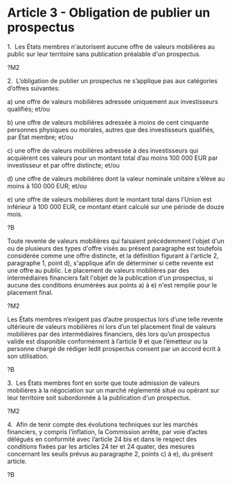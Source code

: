 # Article 3 - Obligation de publier un prospectus


1.  Les États membres n'autorisent aucune offre de valeurs mobilières au public sur leur territoire sans publication préalable d'un prospectus.

?M2

2.  L’obligation de publier un prospectus ne s’applique pas aux catégories d’offres suivantes:

a) une offre de valeurs mobilières adressée uniquement aux investisseurs qualifiés; et/ou

b) une offre de valeurs mobilières adressée à moins de cent cinquante personnes physiques ou morales, autres que des investisseurs qualifiés, par État membre; et/ou

c) une offre de valeurs mobilières adressée à des investisseurs qui acquièrent ces valeurs pour un montant total d’au moins 100 000 EUR par investisseur et par offre distincte; et/ou

d) une offre de valeurs mobilières dont la valeur nominale unitaire s’élève au moins à 100 000 EUR; et/ou

e) une offre de valeurs mobilières dont le montant total dans l’Union est inférieur à 100 000 EUR, ce montant étant calculé sur une période de douze mois.

?B

Toute revente de valeurs mobilières qui faisaient précédemment l'objet d'un ou de plusieurs des types d'offre visés au présent paragraphe est toutefois considérée comme une offre distincte, et la définition figurant à l'article 2, paragraphe 1, point d), s'applique afin de déterminer si cette revente est une offre au public. Le placement de valeurs mobilières par des intermédiaires financiers fait l'objet de la publication d'un prospectus, si aucune des conditions énumérées aux points a) à e) n'est remplie pour le placement final.

?M2

Les États membres n’exigent pas d’autre prospectus lors d’une telle revente ultérieure de valeurs mobilières ni lors d’un tel placement final de valeurs mobilières par des intermédiaires financiers, dès lors qu’un prospectus valide est disponible conformément à l’article 9 et que l’émetteur ou la personne chargé de rédiger ledit prospectus consent par un accord écrit à son utilisation.

?B

3.  Les États membres font en sorte que toute admission de valeurs mobilières à la négociation sur un marché réglementé situé ou opérant sur leur territoire soit subordonnée à la publication d'un prospectus.

?M2

4.  Afin de tenir compte des évolutions techniques sur les marchés financiers, y compris l’inflation, la Commission arrête, par voie d’actes délégués en conformité avec l’article 24 bis et dans le respect des conditions fixées par les articles 24 ter et 24 quater, des mesures concernant les seuils prévus au paragraphe 2, points c) à e), du présent article.

?B
